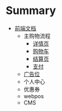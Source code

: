 # Summary

* [前端文档](README.md)
   * 主购物流程
       * [详情页](store/product.md)
       * [购物车](store/cart.md)
       * [结算页](store/checkout.md)
       * [支付](store/payment.md)
   * [广告位](ad.md)
   * 个人中心
   * 优惠券
   * webpos
   * CMS

